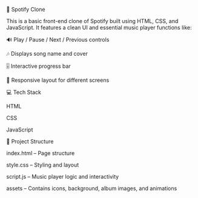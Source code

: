 🎵 Spotify Clone

This is a basic front-end clone of Spotify built using HTML, CSS, and JavaScript. It features a clean UI and essential music player functions like:

🔊 Play / Pause / Next / Previous controls

🎶 Displays song name and cover

🎚️ Interactive progress bar

📱 Responsive layout for different screens

💻 Tech Stack

HTML

CSS

JavaScript

📂 Project Structure

index.html – Page structure

style.css – Styling and layout

script.js – Music player logic and interactivity

assets – Contains icons, background, album images, and animations

